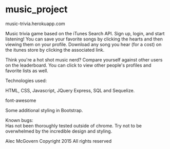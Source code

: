 # music_project

music-trivia.herokuapp.com

Music trivia game based on the iTunes Search API.  Sign up, login, and start listening!  You can save your favorite songs by clicking the hearts and then viewing them on your profile.  Download any song you hear (for a cost) on the itunes store by clicking the associated link.  

Think you're a hot shot music nerd?  Compare yourself against other users on the leaderboard.  You can click to view other people's profiles and favorite lists as well.



Technologies used: 

HTML, CSS, Javascript, JQuery
Express, SQL and Sequelize.  

font-awesome

Some additional styling in Bootstrap.


Known bugs:  
Has not been thoroughly tested outside of chrome.  Try not to be overwhelmed by the incredible design and styling.

Alec McGovern
Copyright 2015
All rights reserved
